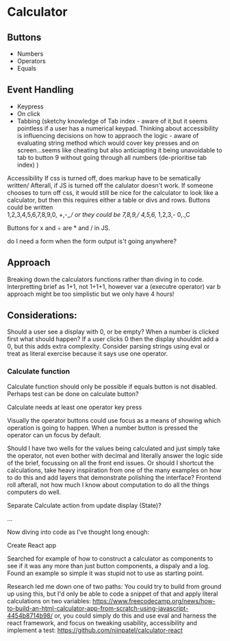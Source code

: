 # Calculator

## Buttons
* Numbers
* Operators
* Equals

## Event Handling
* Keypress
* On click
* Tabbing 
(sketchy knowledge of Tab index - aware of it,but it seems pointless if a user has a numerical keypad. 
Thinking about accessibility is influencing decisions on how to appraoch the logic - aware of evaluating string method which would cover key presses and on screen...seems like cheating but also anticiapting it being unavoidable to tab to button 9 without going through all numbers (de-prioritise tab index) )

Accessibility
If css is turned off, does markup have to be sematically written/ Afterall, if JS is turned off the calulator doesn't work.
If someone chooses to turn off css, it would still be nice for the calculator to look like a calculator, but then this requires either a table or divs and rows.
Buttons could be written  
1,2,3,4,5,6,7,8,9,0,
+,-,*,/ 
or they could be
7,8,9,/
4,5,6,*
1,2,3,-
0,.,C

Buttons for x and ÷ are * and / in JS. 

do I need a form when the form output is't going anywhere?


## Approach
Breaking down the calculators functions rather than diving in to code.
Interpretting brief as 1+1, not 1+1+1, however var a (executre operator) var b approach might be too simplistic but we only have 4 hours! 



## Considerations:
Should a user see a display with 0, or be empty?
When a number is clicked first what should happen?
If a user clicks 0 then the display shouldnt add a 0, but this adds extra complexity.
Consider parsing strings using eval or treat as literal exercise because it says use one operator. 

### Calculate function
Calculate function should only be possible if equals button is not disabled.
Perhaps test can be done on calculate button?

Calculate needs at least one operator key press

Visually the operator buttons could use focus as a means of showing which operation is going to happen. 
When a number button is pressed the operator can un focus by default.

Should I have two wells for the values being calculated and just simply take the operator, not even bother with decimal and literally answer the logic side of the brief, focussing on all the front end issues. Or should I shortcut the calculations, take heavy inspiiration from one of the many examples on how to do this and add layers that demonstrate polishing the interface? Frontend roll afterall, not how much I know about computation to do all the things computers do well. 

Separate Calculate action from update display (State)?


...

Now diving into code as I've thought long enough:

Create React app

Searched for example of how to construct a calculator as components to see if it was any more than just button components, a dispaly and a log.
Found an example so simple it was stupid not to use as starting point.

Research led me down one of two paths:
You could try to build from ground up using this, but I'd only be able to code a snippet of that and apply literal calculations on two variables: 
https://www.freecodecamp.org/news/how-to-build-an-html-calculator-app-from-scratch-using-javascript-4454b8714b98/
or, you could simply do this and use eval and harness the react framework, and focus on tweaking usability, accessibility and implement a test:
https://github.com/niinpatel/calculator-react 






